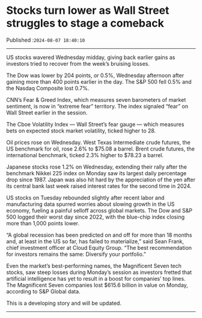 # Stocks turn lower as Wall Street struggles to stage a comeback

Published :`2024-08-07 18:40:10`

---

US stocks wavered Wednesday midday, giving back earlier gains as investors tried to recover from the week’s bruising losses.

The Dow was lower by 204 points, or 0.5%, Wednesday afternoon after gaining more than 400 points earlier in the day. The S&P 500 fell 0.5% and the Nasdaq Composite lost 0.7%.

CNN’s Fear & Greed Index, which measures seven barometers of market sentiment, is now in “extreme fear” territory. The index signaled “fear” on Wall Street earlier in the session.

The Cboe Volatility Index — Wall Street’s fear gauge — which measures bets on expected stock market volatility, ticked higher to 28.

Oil prices rose on Wednesday. West Texas Intermediate crude futures, the US benchmark for oil, rose 2.6% to $75.08 a barrel. Brent crude futures, the international benchmark, ticked 2.3% higher to $78.23 a barrel.

Japanese stocks rose 1.2% on Wednesday, extending their rally after the benchmark Nikkei 225 index on Monday saw its largest daily percentage drop since 1987. Japan was also hit hard by the appreciation of the yen after its central bank last week raised interest rates for the second time in 2024.

US stocks on Tuesday rebounded slightly after recent labor and manufacturing data spurred worries about slowing growth in the US economy, fueling a painful selloff across global markets. The Dow and S&P 500 logged their worst day since 2022, with the blue-chip index closing more than 1,000 points lower.

“A global recession has been predicted on and off for more than 18 months and, at least in the US so far, has failed to materialize,” said Sean Frank, chief investment officer at Cloud Equity Group. “The best recommendation for investors remains the same: Diversify your portfolio.”

Even the market’s best-performing names, the Magnificent Seven tech stocks, saw steep losses during Monday’s session as investors fretted that artificial intelligence has yet to result in a boost for companies’ top lines. The Magnificent Seven companies lost $615.6 billion in value on Monday, according to S&P Global data.

This is a developing story and will be updated.

---

